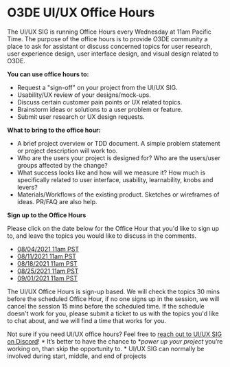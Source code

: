 # O3DE UI/UX Office Hours

The UI/UX SIG is running Office Hours every Wednesday at 11am Pacific Time. The purpose of the office hours is to provide O3DE community a place to ask for assistant or discuss concerned topics for user research, user experience design, user interface design, and visual design related to O3DE. 

**You can use office hours to:**

* Request a "sign-off" on your project from the UI/UX SIG.
* Usability/UX review of your designs/mock-ups.
* Discuss certain customer pain points or UX related topics.
* Brainstorm ideas or solutions to a user problem or feature.
* Submit user research or UX design requests.

**What to bring to the office hour:**

* A brief project overview or TDD document. A simple problem statement or project description will work too.
* Who are the users your project is designed for? Who are the users/user groups affected by the change?
* What success looks like and how will we measure it? How much is specifically related to user interface, usability, learnability, knobs and levers?
* Materials/Workflows of the existing product. Sketches or wireframes of ideas. PR/FAQ are also help.

**Sign up to the Office Hours**

Please click on the date below for the Office Hour that you'd like to sign up to, and leave the topics you would like to discuss in the comments. 

* [08/04/2021 11am PST](https://github.com/o3de/sig-ui-ux/issues/23)
* [08/11/2021 11am PST](https://github.com/o3de/sig-ui-ux/issues/24)
* [08/18/2021 11am PST](https://github.com/o3de/sig-ui-ux/issues/25)
* [08/25/2021 11am PST](https://github.com/o3de/sig-ui-ux/issues/26)
* [09/01/2021 11am PST](https://github.com/o3de/sig-ui-ux/issues/27)

The UI/UX Office Hours is sign-up based. We will check the topics 30 mins before the scheduled Office Hour, if no one signs up in the session, we will cancel the session 15 mins before the scheduled time. If the schedule doesn't work for you, please submit a ticket to us with the topics you'd like to chat about, and we will find a time that works for you.

Not sure if you need UI/UX office hours? Feel free to [reach out to UI/UX SIG on Discord](https://discord.gg/tvYZUKJK)! 
    * It’s better to have the chance to **power up your project* you’re working on, than skip the opportunity to.
    * UI/UX SIG can normally be involved during start, middle, and end of projects


